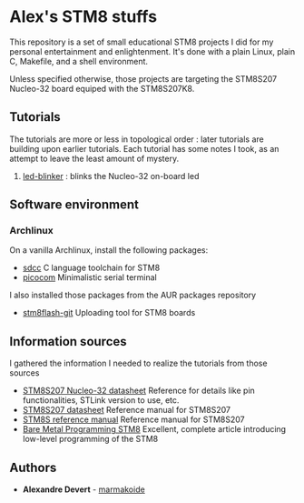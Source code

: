 # Alex's STM8 stuffs

This repository is a set of small educational STM8 projects I did for my 
personal entertainment and enlightenment. It's done with a plain Linux, 
plain C, Makefile, and a shell environment.

Unless specified otherwise, those projects are targeting the STM8S207
Nucleo-32 board equiped with the STM8S207K8.

## Tutorials

The tutorials are more or less in topological order : later tutorials are 
building upon earlier tutorials. Each tutorial has some notes I took, as an 
attempt to leave the least amount of mystery.

1. [led-blinker](tutorials/led-blinker) : blinks the Nucleo-32 on-board led

## Software environment

### Archlinux 

On a vanilla Archlinux, install the following packages:

* [sdcc](https://archlinux.org/packages/community/x86_64/sdcc/) C language toolchain for STM8
* [picocom](https://archlinux.org/packages/community/x86_64/picocom/) Minimalistic serial terminal

I also installed those packages from the AUR packages repository

* [stm8flash-git](https://aur.archlinux.org/packages/stm8flash-git) Uploading tool for STM8 boards

## Information sources

I gathered the information I needed to realize the tutorials from those sources

* [STM8S207 Nucleo-32 datasheet](https://www.st.com/resource/en/user_manual/dm00489875-stm8-nucleo-32-board-mb1442-stmicroelectronics.pdf) Reference for details like pin functionalities, STLink version to use, etc.
* [STM8S207 datasheet](https://www.st.com/resource/en/datasheet/stm8s207mb.pdf) Reference manual for STM8S207
* [STM8S reference manual](https://www.st.com/resource/en/reference_manual/rm0016-stm8s-series-and-stm8af-series-8bit-microcontrollers-stmicroelectronics.pdf) Reference manual for STM8S207
* [Bare Metal Programming STM8](https://lujji.github.io/blog/bare-metal-programming-stm8/) Excellent, complete article introducing low-level programming of the STM8

## Authors

* **Alexandre Devert** - [marmakoide](https://github.com/marmakoide)

